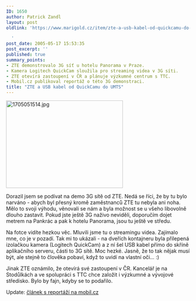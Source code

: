 ```yaml
---
ID: 1650
author: Patrick Zandl
layout: post
oldlink: 'https://www.marigold.cz/item/zte-a-usb-kabel-od-quickcamu-do-umts

  '
post_date: 2005-05-17 15:53:35
post_excerpt: ''
published: true
summary_points:
- ZTE demonstrovalo 3G síť u hotelu Panorama v Praze.
- Kamera Logitech QuickCam sloužila pro streaming videa v 3G síti.
- ZTE otevírá zastoupení v ČR a plánuje výzkumné centrum s TTC.
- Mobil.cz publikoval reportáž o této 3G demonstraci.
title: "ZTE a USB kabel od QuickCamu do UMTS"
---
```


<div class="rightbox"><img src="/wp-content/uploads/1/mms-818645135.jpg" alt="1705051514.jpg" width="320" height="240" /></div><p>Dorazil jsem se podívat na demo 3G sítě od ZTE. Nedá se říci, že by tu bylo narváno - abych byl přesný kromě zaměstnanců ZTE tu nebyla ani noha. Mělo to svoji výhodu, věnovali se nám a byla možnost se u všeho libovolně dlouho zastavit. Pokud jste ještě 3G naživo neviděli, doporučím dojet metrem na Pankrác a pak k hotelu Panorama, jsou tu ještě ve středu.</p>

<p>Na fotce vidíte hezkou věc. Mluvili jsme tu o streamingu videa. Zajímalo mne, co je v pozadí. Tak mi to ukázali - na dveřích kontajneru byla přilepená izolačkou kamera (Logitech QuickCam) a z ní šel USB kabel přímo do skříně aplikačního serveru, části to 3G sítě. Moc hezké. Jasně, že to tak nějak musí být, ale stejně to člověka pobaví, když to uvidí na vlastní oči... :)</p>

<p>Jinak ZTE oznámilo, že otevírá své zastoupení v ČR. Kancelář je na Stodůlkách a ve spolupráci s TTC chce založit i výzkumné a vývojové středisko. Bylo by fajn, kdyby se to podařilo.</p>

<p>Update: <a href="http://mobil.idnes.cz/mob_tech.asp?r=mob_tech&amp;c=A050517_190120_mob_tech_dno">článek s reportáží na mobil.cz</a>
</p>
